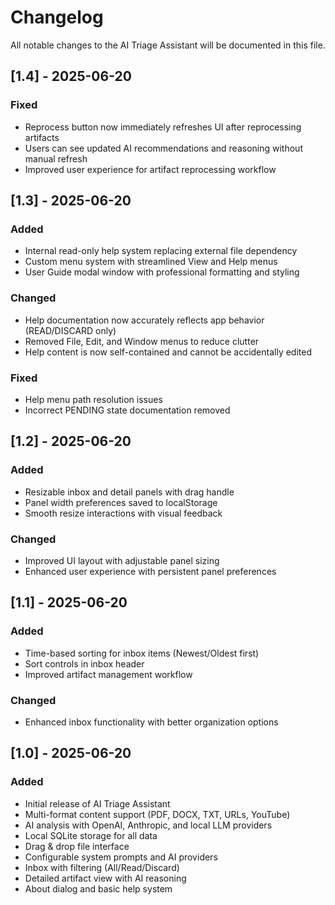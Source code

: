 # Changelog

All notable changes to the AI Triage Assistant will be documented in this file.

## [1.4] - 2025-06-20

### Fixed
- Reprocess button now immediately refreshes UI after reprocessing artifacts
- Users can see updated AI recommendations and reasoning without manual refresh
- Improved user experience for artifact reprocessing workflow

## [1.3] - 2025-06-20

### Added
- Internal read-only help system replacing external file dependency
- Custom menu system with streamlined View and Help menus  
- User Guide modal window with professional formatting and styling

### Changed
- Help documentation now accurately reflects app behavior (READ/DISCARD only)
- Removed File, Edit, and Window menus to reduce clutter
- Help content is now self-contained and cannot be accidentally edited

### Fixed
- Help menu path resolution issues
- Incorrect PENDING state documentation removed

## [1.2] - 2025-06-20

### Added
- Resizable inbox and detail panels with drag handle
- Panel width preferences saved to localStorage
- Smooth resize interactions with visual feedback

### Changed
- Improved UI layout with adjustable panel sizing
- Enhanced user experience with persistent panel preferences

## [1.1] - 2025-06-20

### Added
- Time-based sorting for inbox items (Newest/Oldest first)
- Sort controls in inbox header
- Improved artifact management workflow

### Changed
- Enhanced inbox functionality with better organization options

## [1.0] - 2025-06-20

### Added
- Initial release of AI Triage Assistant
- Multi-format content support (PDF, DOCX, TXT, URLs, YouTube)
- AI analysis with OpenAI, Anthropic, and local LLM providers
- Local SQLite storage for all data
- Drag & drop file interface
- Configurable system prompts and AI providers
- Inbox with filtering (All/Read/Discard)
- Detailed artifact view with AI reasoning
- About dialog and basic help system